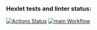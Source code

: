### Hexlet tests and linter status:
[![Actions Status](https://github.com/ddm14159/php-project-lvl4/workflows/hexlet-check/badge.svg)](https://github.com/ddm14159/php-project-lvl4/actions)
[![main Workflow](https://github.com/ddm14159/php-project-lvl4/actions/workflows/manual.yml/badge.svg)](https://github.com/ddm14159/php-project-lvl4/actions/workflows/manual.yml)
